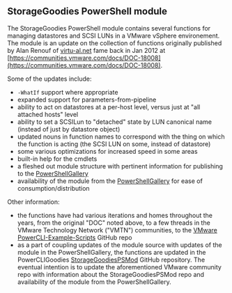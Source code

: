 ## StorageGoodies PowerShell module
The StorageGoodies PowerShell module contains several functions for managing datastores and SCSI LUNs in a VMware vSphere environement.  The module is an update on the collection of functions originally published by Alan Renouf of [virtu-al.net](http://virtu-al.net) fame back in Jan 2012 at [https://communities.vmware.com/docs/DOC-18008](https://communities.vmware.com/docs/DOC-18008).

Some of the updates include:
- `-WhatIf` support where appropriate
- expanded support for parameters-from-pipeline
- ability to act on datastores at a per-host level, versus just at "all attached hosts" level
- ability to set a SCSILun to "detached" state by LUN canonical name (instead of just by datastore object)
- updated nouns in function names to correspond with the thing on which the function is acting (the SCSI LUN on some, instead of datastore)
- some various optimizations for increased speed in some areas
- built-in help for the cmdlets
- a fleshed out module structure with pertinent information for publishing to the [PowerShellGallery](https://powershellgallery.com)
- availability of the module from the [PowerShellGallery](https://powershellgallery.com) for ease of consumption/distribution

Other information:
- the functions have had various iterations and homes throughout the years, from the original "DOC" noted above, to a few threads in the VMware Technology Network ("VMTN") communities, to the [VMware PowerCLI-Example-Scripts](https://github.com/vmware/PowerCLI-Example-Scripts/) GitHub repo
- as a part of coupling updates of the module source with updates of the module in the PowerShellGallery, the functions are updated in the PowerCLIGoodies [StorageGoodiesPSMod](https://github.com/PowerCLIGoodies/StorageGoodiesPSMod) GitHub repository. The eventual intention is to update the aforementioned VMware community repo with information about the StorageGoodiesPSMod repo and availability of the module from the PowerShellGallery.